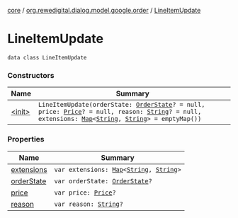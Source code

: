 [core](../../index.md) / [org.rewedigital.dialog.model.google.order](../index.md) / [LineItemUpdate](./index.md)

# LineItemUpdate

`data class LineItemUpdate`

### Constructors

| Name | Summary |
|---|---|
| [&lt;init&gt;](-init-.md) | `LineItemUpdate(orderState: `[`OrderState`](../-order-state/index.md)`? = null, price: `[`Price`](../-price/index.md)`? = null, reason: `[`String`](https://kotlinlang.org/api/latest/jvm/stdlib/kotlin/-string/index.html)`? = null, extensions: `[`Map`](https://kotlinlang.org/api/latest/jvm/stdlib/kotlin.collections/-map/index.html)`<`[`String`](https://kotlinlang.org/api/latest/jvm/stdlib/kotlin/-string/index.html)`, `[`String`](https://kotlinlang.org/api/latest/jvm/stdlib/kotlin/-string/index.html)`> = emptyMap())` |

### Properties

| Name | Summary |
|---|---|
| [extensions](extensions.md) | `var extensions: `[`Map`](https://kotlinlang.org/api/latest/jvm/stdlib/kotlin.collections/-map/index.html)`<`[`String`](https://kotlinlang.org/api/latest/jvm/stdlib/kotlin/-string/index.html)`, `[`String`](https://kotlinlang.org/api/latest/jvm/stdlib/kotlin/-string/index.html)`>` |
| [orderState](order-state.md) | `var orderState: `[`OrderState`](../-order-state/index.md)`?` |
| [price](price.md) | `var price: `[`Price`](../-price/index.md)`?` |
| [reason](reason.md) | `var reason: `[`String`](https://kotlinlang.org/api/latest/jvm/stdlib/kotlin/-string/index.html)`?` |
